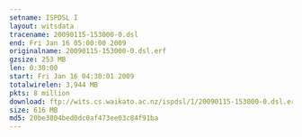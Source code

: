 ```yaml
---
setname: ISPDSL I
layout: witsdata
tracename: 20090115-153000-0.dsl
end: Fri Jan 16 05:00:00 2009
originalname: 20090115-153000-0.dsl.erf
gzsize: 253 MB
len: 0:30:00
start: Fri Jan 16 04:30:01 2009
totalwirelen: 3,944 MB
pkts: 8 million
download: ftp://wits.cs.waikato.ac.nz/ispdsl/1/20090115-153000-0.dsl.erf.gz
size: 616 MB
md5: 20be3804bed0dc0af473ee03c84f91ba
---
```


